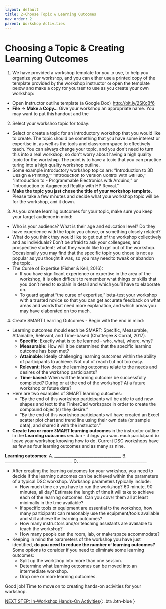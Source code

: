 ```yaml
---
layout: default
title: 2-Choose Topic & Learning Outcomes
nav_order: 2
parent: Workshop Activities
---
```

# Choosing a Topic & Creating Learning Outcomes

1. We have provided a workshop template for you to use, to help you organize your workshop, and you can either use a printed copy of the template provided by the workshop instructor or open the template below and make a copy for yourself to use as you create your own workshop: 
  - Open Instructor outline template (a Google Doc): http://bit.ly/2SKcBf6 
  - **File** -> **Make a Copy…**   Give your workshop an appropriate name. You may want to put this handout and the

2. Select your workshop topic for today:
  - Select or create a topic for an introductory workshop that you would like to create. The topic should be something that you have some interest or expertise in, as well as the tools and classroom space to effectively teach. You can always change your topic, and you don't need to turn this into a real workshop, so don't worry about having a high quality topic for the workshop. The point is to have a topic that you can practice turing into a high quality workshop outline.
  - Some example introductory workshop topics are: “Introduction to 3D Design & Printing,’” “Introduction to Version Control with GitHub,” “Introduction to - Programmable Electronics with Arduino,” or “Introduction to Augmented Reality with HP Reveal.”
  - **Make the topic you just chose the title of your workshop template.** Please take a few minutes and decide what your workshop topic will be for the workshop, and it down. 

3. As you create learning outcomes for your topic, make sure you keep your target audience in mind:
  - Who is your audience? What is their age and education level? Do they have experience with the topic you chose, or something closely related?
  - What do you think they would like to get out of the workshop collectively and as individuals? Don’t be afraid to ask your colleagues, and prospective students what they would like to get out of the workshop. Occasionally you may find that the specific topic you chose is not as popular as you thought it was, so you may need to tweak or abandon the topic.
  - The Curse of Expertise (Fisher & Keil, 2016): 
    - If you have significant experience or expertise in the area of the workshop, it is often difficult to remember what things or skills that you don’t need to explain in detail and which you’ll have to elaborate on. 
    - To guard against “the curse of expertise,” beta-test your workshop with a trusted novice so that you can get accurate feedback on what areas and words that need more explanation, and which areas you may have elaborated on too much.

4. Create SMART Learning Outcomes - Begin with the end in mind:
- Learning outcomes should each be SMART: Specific, Measurable, Attainable, Relevant, and Time-based (Chatterjee & Corral, 2017).
  - **Specific**: Exactly what is to be learned - who, what, where, why?
  - **Measurable**: How will it be determined that the specific learning outcome has been met?
  - **Attainable**: Ideally challenging learning outcomes within the ability of participants to achieve. Not out of reach but not too easy.
  - **Relevant**: How does the learning outcomes relate to the needs and desires of the workshop participants?
  - **Time-based**: When will the learning outcome be successfully completed? During or at the end of the workshop? At a future workshop or future date?
- Here are two examples of SMART learning outcomes:
  - “By the end of this workshop participants will be able to add new shapes and text to the TinkerCad workspace in order to create the compound object(s) they desire.” 
  - “By the end of this workshop participants will have created an Excel scatter plot chart and trend line using their own data (or sample data), and shared it with the instructor.”
- **Create two or more SMART learning outcomes** in the instructor outline in the **Learning outcomes** section - things you want each participant to leave your workshop knowing how to do. Current DSC workshops have as few as four learning outcomes and as many as nine.

**Learning outcomes:**
A. __________________________________
B. __________________________________
C. __________________________________

- After creating the learning outcomes for your workshop, you need to decide if the learning outcomes can be achieved within the parameters of a typical DSC workshop. Workshop parameters typically include:
  - How much time do you have to run the workshop? 60 minute, 90 minutes, all day? Estimate the length of time it will take to achieve each of the learning outcomes. Can you cover them all at least minimally in the time available?
  - If specific tools or equipment are essential to the workshop, how many participants can reasonably use the equipment/tools available and still achieve the learning outcomes?
  - How many instructors and/or teaching assistants are available to teach the workshop?
  - How many people can the room, lab, or makerspace accommodate?
- Keeping in mind the parameters of the workshop you have just identified, **do you need to reduce the number of learning outcomes?** Some options to consider if you need to eliminate some learning outcomes:
  - Split up the workshop into more than one session.
  - Determine what learning outcomes can be moved into an intermediate workshop.
  - Drop one or more learning outcomes.

Good job! Time to move on to creating hands-on activities for your workshop.

[NEXT STEP: In-Workshop Hands-On Activities](hands-on-activities.html){: .btn .btn-blue }
